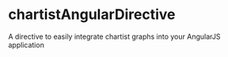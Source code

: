 # chartistAngularDirective
A directive to easily integrate chartist graphs into your AngularJS application
